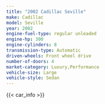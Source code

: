 ```yaml
---
title: "2002 Cadillac Seville"
make: Cadillac
model: Seville
year: 2002
engine-fuel-type: regular unleaded
engine-hp: 300
engine-cylinders: 8
transmission-type: Automatic
driven-wheels: Front wheel drive
number-of-doors: 4
market-category: Luxury,Performance
vehicle-size: Large
vehicle-style: Sedan
---
```


{{< car_info >}}
